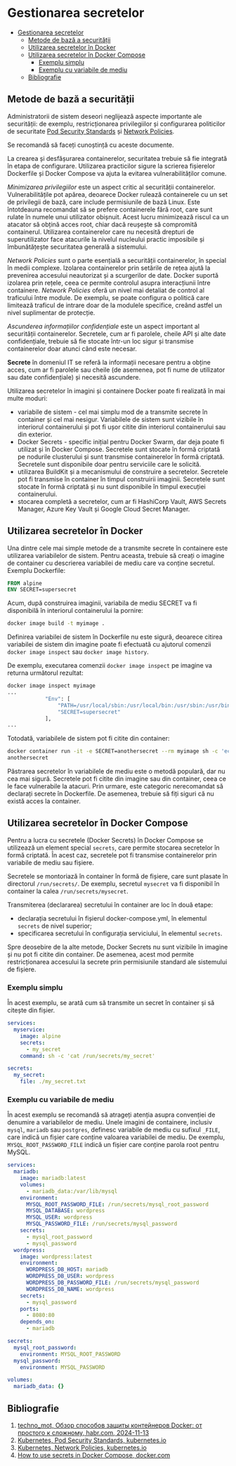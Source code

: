 # Gestionarea secretelor

- [Gestionarea secretelor](#gestionarea-secretelor)
  - [Metode de bază a securității](#metode-de-bază-a-securității)
  - [Utilizarea secretelor în Docker](#utilizarea-secretelor-în-docker)
  - [Utilizarea secretelor în Docker Compose](#utilizarea-secretelor-în-docker-compose)
    - [Exemplu simplu](#exemplu-simplu)
    - [Exemplu cu variabile de mediu](#exemplu-cu-variabile-de-mediu)
  - [Bibliografie](#bibliografie)

## Metode de bază a securității

Administratorii de sistem deseori neglijează aspecte importante ale securității: de exemplu, restricționarea privilegiilor și configurarea politicilor de securitate [Pod Security Standards](https://kubernetes.io/docs/concepts/security/pod-security-standards/) și [Network Policies](https://kubernetes.io/docs/concepts/services-networking/network-policies/).

Se recomandă să faceți cunoștință cu aceste documente.

La crearea și desfășurarea containerelor, securitatea trebuie să fie integrată în etapa de configurare. Utilizarea practicilor sigure la scrierea fișierelor Dockerfile și Docker Compose va ajuta la evitarea vulnerabilităților comune.

*Minimizarea privilegiilor* este un aspect critic al securității containerelor. Vulnerabilitățile pot apărea, deoarece Docker rulează containerele cu un set de privilegii de bază, care include permisiunile de bază Linux. Este întotdeauna recomandat să se prefere containerele fără root, care sunt rulate în numele unui utilizator obișnuit. Acest lucru minimizează riscul ca un atacator să obțină acces root, chiar dacă reușește să compromită containerul. Utilizarea containerelor care nu necesită drepturi de superutilizator face atacurile la nivelul nucleului practic imposibile și îmbunătățește securitatea generală a sistemului.

*Network Policies* sunt o parte esențială a securității containerelor, în special în medii complexe. Izolarea containerelor prin setările de rețea ajută la prevenirea accesului neautorizat și a scurgerilor de date. Docker suportă izolarea prin rețele, ceea ce permite controlul asupra interacțiunii între containere. *Network Policies* oferă un nivel mai detaliat de control al traficului între module. De exemplu, se poate configura o politică care limitează traficul de intrare doar de la modulele specifice, creând astfel un nivel suplimentar de protecție.

*Ascunderea informațiilor confidențiale* este un aspect important al securității containerelor. Secretele, cum ar fi parolele, cheile API și alte date confidențiale, trebuie să fie stocate într-un loc sigur și transmise containerelor doar atunci când este necesar.

**Secrete** în domeniul IT se referă la informații necesare pentru a obține acces, cum ar fi parolele sau cheile (de asemenea, pot fi nume de utilizator sau date confidențiale) și necesită ascundere.

Utilizarea secretelor în imagini și containere Docker poate fi realizată în mai multe moduri:

- variabile de sistem - cel mai simplu mod de a transmite secrete în container și cel mai nesigur. Variabilele de sistem sunt vizibile în interiorul containerului și pot fi ușor citite din interiorul containerului sau din exterior.
- Docker Secrets - specific inițial pentru Docker Swarm, dar deja poate fi utilizat și în Docker Compose. Secretele sunt stocate în formă criptată pe nodurile clusterului și sunt transmise containerelor în formă criptată. Secretele sunt disponibile doar pentru serviciile care le solicită.
- utilizarea BuildKit și a mecanismului de construire a secretelor. Secretele pot fi transmise în container în timpul construirii imaginii. Secretele sunt stocate în formă criptată și nu sunt disponibile în timpul execuției containerului.
- stocarea completă a secretelor, cum ar fi HashiCorp Vault, AWS Secrets Manager, Azure Key Vault și Google Cloud Secret Manager.

## Utilizarea secretelor în Docker

Una dintre cele mai simple metode de a transmite secrete în containere este utilizarea variabilelor de sistem. Pentru aceasta, trebuie să creați o imagine de container cu descrierea variabilei de mediu care va conține secretul. Exemplu Dockerfile:

```Dockerfile
FROM alpine
ENV SECRET=supersecret
```

Acum, după construirea imaginii, variabila de mediu SECRET va fi disponibilă în interiorul containerului la pornire:

```bash
docker image build -t myimage .
```

Definirea variabilei de sistem în Dockerfile nu este sigură, deoarece citirea variabilei de sistem din imagine poate fi efectuată cu ajutorul comenzii `docker image inspect` sau `docker image history`.

De exemplu, executarea comenzii `docker image inspect` pe imagine va returna următorul rezultat:

```bash
docker image inspect myimage
...
            "Env": [
                "PATH=/usr/local/sbin:/usr/local/bin:/usr/sbin:/usr/bin:/sbin:/bin",
                "SECRET=supersecret"
            ],
...
```

Totodată, variabilele de sistem pot fi citite din container:

```bash
docker container run -it -e SECRET=anothersecret --rm myimage sh -c 'echo $SECRET'
anothersecret
```

Păstrarea secretelor în variabilele de mediu este o metodă populară, dar nu cea mai sigură. Secretele pot fi citite din imagine sau din container, ceea ce le face vulnerabile la atacuri. Prin urmare, este categoric nerecomandat să declarați secrete în Dockerfile. De asemenea, trebuie să fiți siguri că nu există acces la container.

## Utilizarea secretelor în Docker Compose

Pentru a lucra cu secretele (Docker Secrets) în Docker Compose se utilizează un element special `secrets`, care permite stocarea secretelor în formă criptată. În acest caz, secretele pot fi transmise containerelor prin variabile de mediu sau fișiere.

Secretele se montoriază în container în formă de fișiere, care sunt plasate în directorul `/run/secrets/`. De exemplu, secretul `mysecret` va fi disponibil în container la calea `/run/secrets/mysecret`.

Transmiterea (declararea) secretului în container are loc în două etape:

- declarația secretului în fișierul docker-compose.yml, în elementul `secrets` de nivel superior;
- specificarea secretului în configurația serviciului, în elementul `secrets`.

Spre deosebire de la alte metode, Docker Secrets nu sunt vizibile în imagine și nu pot fi citite din container. De asemenea, acest mod permite restricționarea accesului la secrete prin permisiunile standard ale sistemului de fișiere.

### Exemplu simplu

În acest exemplu, se arată cum să transmite un secret în container și să citește din fișier.

```yaml
services:
  myservice:
    image: alpine
    secrets:
      - my_secret
    command: sh -c 'cat /run/secrets/my_secret'

secrets:
  my_secret:
    file: ./my_secret.txt
```

### Exemplu cu variabile de mediu

În acest exemplu se recomandă să atrageți atenția asupra convenției de denumire a variabilelor de mediu. Unele imagini de containere, inclusiv `mysql`, `mariadb` sau `postgres`, definesc variabile de mediu cu sufixul `_FILE`, care indică un fișier care conține valoarea variabilei de mediu. De exemplu, `MYSQL_ROOT_PASSWORD_FILE` indică un fișier care conține parola root pentru MySQL.

```yaml
services:
  mariadb:
    image: mariadb:latest
    volumes:
      - mariadb_data:/var/lib/mysql
    environment:
      MYSQL_ROOT_PASSWORD_FILE: /run/secrets/mysql_root_password
      MYSQL_DATABASE: wordpress
      MYSQL_USER: wordpress
      MYSQL_PASSWORD_FILE: /run/secrets/mysql_password
    secrets:
      - mysql_root_password
      - mysql_password
  wordpress:
    image: wordpress:latest
    environment:
      WORDPRESS_DB_HOST: mariadb
      WORDPRESS_DB_USER: wordpress
      WORDPRESS_DB_PASSWORD_FILE: /run/secrets/mysql_password
      WORDPRESS_DB_NAME: wordpress
    secrets:
      - mysql_password
    ports:
      - 8080:80
    depends_on:
      - mariadb

secrets:
  mysql_root_password:
    environment: MYSQL_ROOT_PASSWORD
  mysql_password:
    environment: MYSQL_PASSWORD

volumes:
  mariadb_data: {}
```

## Bibliografie

1. [techno_mot, Обзор способов защиты контейнеров Docker: от простого к сложному, habr.com, 2024-11-13](https://habr.com/ru/companies/selectel/articles/854850/)
2. [Kubernetes, Pod Security Standards, kubernetes.io](https://kubernetes.io/docs/concepts/security/pod-security-standards/)
3. [Kubernetes, Network Policies, kubernetes.io](https://kubernetes.io/docs/concepts/services-networking/network-policies/)
4. [How to use secrets in Docker Compose, docker.com](https://docs.docker.com/compose/how-tos/use-secrets/)
